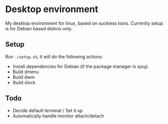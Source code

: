 # Desktop environment

My desktop environment for linux, based on suckless tools. Currently setup is for Debian based distros only.

## Setup

Run `./setup.sh`, it will do the following actions:
- Install dependencies for Debian (if the package manager is `dpkg`)
- Build dmenu
- Build dwm
- Build slock

##  Todo

- Decide default terminal / Set it up
- Automatically handle monitor attach/detach
